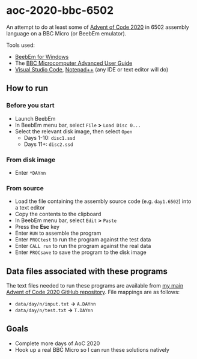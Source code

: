 # aoc-2020-bbc-6502
An attempt to do at least some of [Advent of Code 2020](https://adventofcode.com/) in 6502 assembly language on a BBC Micro (or BeebEm emulator).

Tools used:

* [BeebEm for Windows](https://github.com/stardot/beebem-windows)
* The [BBC Microcomputer Advanced User Guide](http://stardot.org.uk/mirrors/www.bbcdocs.com/filebase/essentials/BBC%20Microcomputer%20Advanced%20User%20Guide.pdf)
* [Visual Studio Code](https://code.visualstudio.com/), [Notepad++](https://notepad-plus-plus.org/) (any IDE or text editor will do)

## How to run

### Before you start

* Launch BeebEm
* In BeebEm menu bar, select `File` **>** `Load Disc 0...`
* Select the relevant disk image, then select `Open`
    * Days 1-10: `disc1.ssd`
    * Days 11+: `disc2.ssd`

### From disk image

* Enter `*DAYnn`

### From source

* Load the file containing the assembly source code (e.g. `day1.6502`) into a text editor
* Copy the contents to the clipboard
* In BeebEm menu bar, select `Edit` **>** `Paste`
* Press the **Esc** key
* Enter `RUN` to assemble the program
* Enter `PROCtest` to run the program against the test data
* Enter `CALL run` to run the program against the real data
* Enter `PROCsave` to save the program to the disk image

## Data files associated with these programs

The text files needed to run these programs are available from [my main Advent of Code 2020 GitHub repository](https://github.com/techiekeith/advent-of-code-2020). File mappings are as follows:

* `data/day/n/input.txt` **->** `A.DAYnn`
* `data/day/n/test.txt` **->** `T.DAYnn`

## Goals

* Complete more days of AoC 2020
* Hook up a real BBC Micro so I can run these solutions natively
